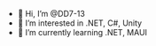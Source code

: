 - 👋 Hi, I’m @DD7-13
- 👀 I’m interested in .NET, C#, Unity
- 🌱 I’m currently learning .NET, MAUI

<!---
DD7-13/DD7-13 is a ✨ special ✨ repository because its `README.md` (this file) appears on your GitHub profile.
You can click the Preview link to take a look at your changes.
--->
